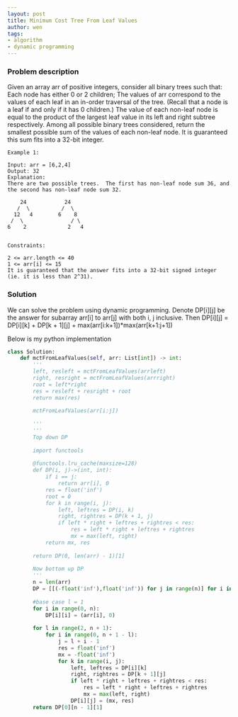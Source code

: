 ```yaml
---
layout: post
title: Minimum Cost Tree From Leaf Values
author: wen
tags:
- algorithm
- dynamic programming
---
```


### Problem description
Given an array arr of positive integers, consider all binary trees such that:
Each node has either 0 or 2 children;
The values of arr correspond to the values of each leaf in an in-order traversal of the tree.  (Recall that a node is a leaf if and only if it has 0 children.)
The value of each non-leaf node is equal to the product of the largest leaf value in its left and right subtree respectively.
Among all possible binary trees considered, return the smallest possible sum of the values of each non-leaf node.  It is guaranteed this sum fits into a 32-bit integer.

 
```
Example 1:

Input: arr = [6,2,4]
Output: 32
Explanation:
There are two possible trees.  The first has non-leaf node sum 36, and the second has non-leaf node sum 32.

    24            24
   /  \          /  \
  12   4        6    8
 /  \               / \
6    2             2   4
 

Constraints:

2 <= arr.length <= 40
1 <= arr[i] <= 15
It is guaranteed that the answer fits into a 32-bit signed integer (ie. it is less than 2^31).
```

### Solution
We can solve the problem using dynamic programming. Denote DP[i][j] be the answer for subarray arr[i] to arr[j] with both i, j inclusive. Then
DP[i][j] = DP[i][k] + DP[k + 1][j] + max(arr[i:k+1])*max(arr[k+1:j+1])

Below is my python implementation

```python
class Solution:
    def mctFromLeafValues(self, arr: List[int]) -> int:
        '''
        left, resleft = mctFromLeafValues(arrleft)
        right, resright = mctFromLeafValues(arrright)
        root = left*right
        res = resleft + resright + root
        return max(res)
        
        mctFromLeafValues(arr[i:j])
        
        '''
        '''
        Top down DP
        
        import functools
        
        @functools.lru_cache(maxsize=128)
        def DP(i, j)->(int, int):
            if i == j:
                return arr[i], 0
            res = float('inf')
            root = 0
            for k in range(i, j):
                left, leftres = DP(i, k)
                right, rightres = DP(k + 1, j)
                if left * right + leftres + rightres < res:
                    res = left * right + leftres + rightres
                    mx = max(left, right)
            return mx, res
        
        return DP(0, len(arr) - 1)[1]
        
        Now bottom up DP
        '''
        n = len(arr)
        DP = [[(-float('inf'),float('inf')) for j in range(n)] for i in range(n)]
        
        #base case l = 1
        for i in range(0, n):
            DP[i][i] = (arr[i], 0)
            
        for l in range(2, n + 1):
            for i in range(0, n + 1 - l):
                j = l + i - 1
                res = float('inf')
                mx = -float('inf')
                for k in range(i, j):
                    left, leftres = DP[i][k]
                    right, rightres = DP[k + 1][j]
                    if left * right + leftres + rightres < res:
                        res = left * right + leftres + rightres
                        mx = max(left, right)
                    DP[i][j] = (mx, res)
        return DP[0][n - 1][1]
				
```
